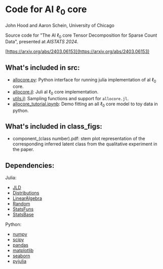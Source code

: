 # Code for Al $\ell_0$ core
John Hood and Aaron Schein, University of Chicago

Source code for "The Al $\ell_0$ core Tensor Decomposition for Sparse Count Data", presented at *AISTATS 2024*. 

[https://arxiv.org/abs/2403.06153](https://arxiv.org/abs/2403.06153)

## What's included in src:

* [allocore.py](src/allocore.py): Python interface for running julia implementation of al $\ell_0$ core. 
* [allocore.jl](src/allocore.jl): Juli al $\ell_0$ core implementation.
* [utils.jl](src/utils.jl): Sampling functions and support for `allocore.jl`. 
* [allocore_tutorial.ipynb](src/allocore_tutorial.ipynb): Demo fitting an all $\ell_0$ core model to toy data in python.

## What's included in class_figs:
* component_(class number).pdf: stem plot representation of the corresponding inferred latent class from the qualitative experiment in the paper. 
## Dependencies:
Julia:
* [JLD](https://github.com/JuliaIO/JLD.jl)
* [Distributions](https://github.com/JuliaStats/Distributions.jl)
* [LinearAlgebra](https://github.com/JuliaLang/julia/blob/master/stdlib/LinearAlgebra/src/LinearAlgebra.jl)
* [Random](https://github.com/JuliaLang/julia/blob/master/stdlib/Random/docs/src/index.md)
* [StatsFuns](https://github.com/JuliaStats/StatsFuns.jl)
* [StatsBase](https://github.com/JuliaStats/StatsBase.jl)

Python:
* [numpy](https://www.numpy.org/)
* [scipy](https://www.scipy.org/)
* [pandas](https://pandas.pydata.org/)
* [matplotlib](https://matplotlib.org/)
* [seaborn](https://seaborn.pydata.org/)
* [pyjulia](https://github.com/JuliaPy/pyjulia)
